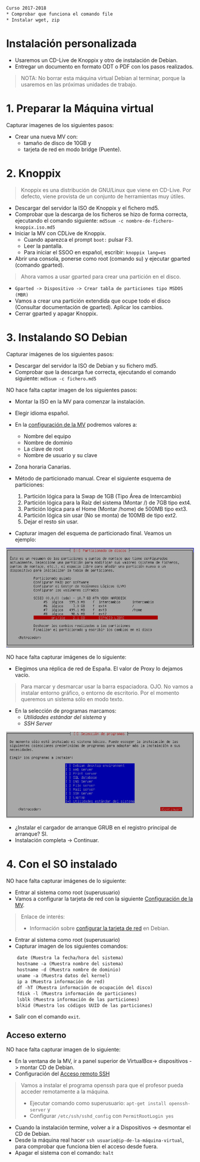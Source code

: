 
```
Curso 2017-2018
* Comprobar que funciona el comando file
* Instalar wget, zip
```

# Instalación personalizada

* Usaremos un CD-Live de Knoppix y otro de instalación de Debian.
* Entregar un documento en formato ODT o PDF con los pasos realizados.

> NOTA: No borrar esta máquina virtual Debian al terminar, porque la usaremos en las próximas unidades de trabajo.

# 1. Preparar la Máquina virtual

Capturar imagenes de los siguientes pasos:
* Crear una nueva MV con:
    * tamaño de disco de 10GB y
    * tarjeta de red en modo bridge (Puente).

# 2. Knoppix

> Knoppix es una distribución de GNU/Linux que viene en CD-Live.
> Por defecto, viene provista de un conjunto de herramientas muy útiles.

* Descargar del servidor la ISO de Knoppix y el fichero md5.
* Comprobar que la descarga de los ficheros se hizo de forma correcta, ejecutando el comando siguiente: `md5sum -c nombre-de-fichero-knoppix.iso.md5`
* Iniciar la MV con CDLive de Knoppix.
    * Cuando aparezca el prompt `boot:` pulsar F3.
    * Leer la pantalla.
    * Para iniciar el SSOO en español, escribir: `knoppix lang=es`
* Abrir una consola, ponerse como root (comando su) y ejecutar gparted (comando gparted).

>Ahora vamos a usar gparted para crear una partición en el disco.

* `Gparted -> Dispositivo -> Crear tabla de particiones tipo MSDOS (MBR)`
* Vamos a crear una partición extendida que ocupe todo el disco (Consultar documentación de gparted). Aplicar los cambios.
* Cerrar gparted y apagar Knoppix.

# 3. Instalando SO Debian

Capturar imágenes de los siguientes pasos:
* Descargar del servidor la ISO de Debian y su fichero md5.
* Comprobar que la descarga fue correcta, ejecutando el comando siguiente: `md5sum -c fichero.md5`

NO hace falta captar imagen de los siguientes pasos:
* Montar la ISO en la MV para comenzar la instalación.
* Elegir idioma español.
* En la [configuración de la MV](../../../global/configuracion/debian.md) podremos valores a:
    * Nombre del equipo
    * Nombre de dominio
    * La clave de root
    * Nombre de usuario y su clave
* Zona horaria Canarias.

* Método de particionado manual. Crear el siguiente esquema de particiones:
    1. Partición lógica para la Swap de 1GB (Tipo Área de Intercambio)
    1. Partición lógica para la Raíz del sistema (Montar /) de 7GB tipo ext4.
    1. Partición lógica para el Home (Montar /home) de 500MB tipo ext3.
    1. Partición lógica sin usar (No se monta) de 100MB de tipo ext2.
    1. Dejar el resto sin usar.
* Capturar imagen del esquema de particionado final. Veamos un ejemplo:

![act1-debian-particiones](./images/act1-debian-particiones.png)

NO hace falta capturar imágenes de lo siguiente:
* Elegimos una réplica de red de España. El valor de Proxy lo dejamos vacío.

> Para marcar y desmarcar usar la barra espaciadora. OJO. No vamos a instalar entorno gráfico, o entorno de escritorio.
> Por el momento queremos un sistema sólo en modo texto.

* En la selección de programas marcamos:
    * *Utilidades estándar del sistema* y
    * *SSH Server*

![act1-debian-paquetes](./images/act1-debian-paquetes.png)

* ¿Instalar el cargador de arranque GRUB en el registro principal de arranque? SI.
* Instalación completa -> Continuar.

# 4. Con el SO instalado

NO hace falta capturar imágenes de lo siguiente:
* Entrar al sistema como root (superusuario)
* Vamos a configurar la tarjeta de red con la siguiente [Configuración de la MV](../../../global/configuracion-aula109.md).

> Enlace de interés:
> * Información sobre [configurar la tarjeta de red](http://www.driverlandia.com/configurar-tarjeta-de-red-con-ip-estatica-en-debian-sin-interfaz-grafica/) en Debian.

* Entrar al sistema como root (superusuario)
* Capturar imagen de los siguientes comandos:
```
    date (Muestra la fecha/hora del sistema)
    hostname -a (Muestra nombre del sistema)
    hostname -d (Muestra nombre de dominio)
    uname -a (Muestra datos del kernel)
    ip a (Muestra información de red)
    df -hT (Muestra información de ocupación del disco)
    fdisk -l (Muestra información de particiones)
    lsblk (Muestra información de las particiones)
    blkid (Muestra los códigos UUID de las particiones)
```
* Salir con el comando `exit`.

## Acceso externo

NO hace falta capturar imagen de lo siguiente:
* En la ventana de la MV, ir a panel superior de VirtualBox-> dispositivos -> montar CD de Debian.
* Configuración del [Acceso remoto SSH](../../../global/acceso-remoto.md)

> Vamos a instalar el programa openssh para que el profesor pueda acceder remotamente a la máquina.
> * Ejecutar comando como superusuario: `apt-get install openssh-server` y
> * Configurar `/etc/ssh/sshd_config` con `PermitRootLogin yes`

* Cuando la instalación termine, volver a ir a Dispositivos -> desmontar el CD de Debian.
* Desde la máquina real hacer `ssh usuario@ip-de-la-máquina-virtual`, para
comprobar que funciona bien el acceso desde fuera.
* Apagar el sistema con el comando: `halt`
